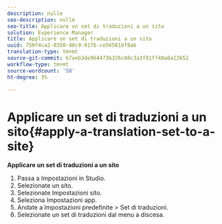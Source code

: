 ```yaml
---
description: nulle
seo-description: nulle
seo-title: Applicare un set di traduzioni a un sito
solution: Experience Manager
title: Applicare un set di traduzioni a un sito
uuid: 750f4ca2-0350-40c9-9176-ce56581bf8ab
translation-type: tm+mt
source-git-commit: 67aeb3de964473b326c88c3a3f81ff48a6a12652
workflow-type: tm+mt
source-wordcount: '58'
ht-degree: 3%

---
```



# Applicare un set di traduzioni a un sito{#apply-a-translation-set-to-a-site}

**Applicare un set di traduzioni a un sito**

1. Passa a Impostazioni in Studio.
1. Selezionate un sito.
1. Selezionate Impostazioni sito.
1. Seleziona Impostazioni app.
1. Andate a Impostazioni predefinite > Set di traduzioni.
1. Selezionate un set di traduzioni dal menu a discesa.